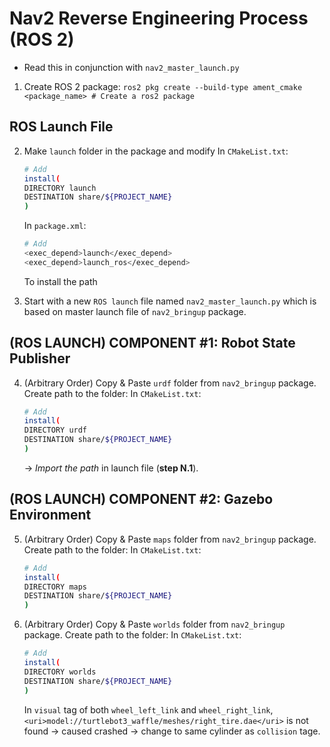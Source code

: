 # Nav2 Reverse Engineering Process (ROS 2)
* Read this in conjunction with `nav2_master_launch.py`
1. Create ROS 2 package: `ros2 pkg create --build-type ament_cmake <package_name> # Create a ros2 package`

## ROS Launch File
2. Make `launch` folder in the package and modify
    In `CMakeList.txt`:
    ```sh
    # Add
    install(
    DIRECTORY launch
    DESTINATION share/${PROJECT_NAME}
    )
    ```
    In `package.xml`:
    ```sh
    # Add
    <exec_depend>launch</exec_depend>
    <exec_depend>launch_ros</exec_depend>
    ```

    To install the path
3. Start with a new `ROS launch` file named `nav2_master_launch.py` which is based on master launch file of `nav2_bringup` package.

## (ROS LAUNCH) COMPONENT #1: Robot State Publisher
4. (Arbitrary Order) Copy & Paste `urdf` folder from `nav2_bringup` package. Create path to the folder:
    In `CMakeList.txt`:
    ```sh
    # Add
    install(
    DIRECTORY urdf
    DESTINATION share/${PROJECT_NAME}
    )
    ```
    -> *Import the path* in launch file (**step N.1**).

## (ROS LAUNCH) COMPONENT #2: Gazebo Environment
5. (Arbitrary Order) Copy & Paste `maps` folder from `nav2_bringup` package. Create path to the folder:
    In `CMakeList.txt`:
    ```sh
    # Add
    install(
    DIRECTORY maps
    DESTINATION share/${PROJECT_NAME}
    )
    ```

6. (Arbitrary Order) Copy & Paste `worlds` folder from `nav2_bringup` package. Create path to the folder:
    In `CMakeList.txt`:
    ```sh
    # Add
    install(
    DIRECTORY worlds
    DESTINATION share/${PROJECT_NAME}
    )
    ```
    In `visual` tag of both `wheel_left_link` and `wheel_right_link`, `<uri>model://turtlebot3_waffle/meshes/right_tire.dae</uri>` is not found -> caused crashed -> change to same cylinder as `collision` tage.